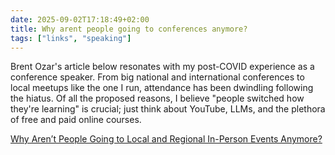 ```yaml
---
date: 2025-09-02T17:18:49+02:00
title: Why arent people going to conferences anymore?
tags: ["links", "speaking"]
---
```


Brent Ozar's article below resonates with my post-COVID experience as a conference speaker. From big national and international conferences to local meetups like the one I run, attendance has been dwindling following the hiatus. Of all the proposed reasons, I believe "people switched how they're learning" is crucial; just think about YouTube, LLMs, and the plethora of free and paid online courses.

[Why Aren’t People Going to Local and Regional In-Person Events Anymore?](https://www.brentozar.com/archive/2025/08/why-arent-people-going-to-local-and-regional-in-person-events-anymore/)